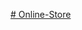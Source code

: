 [# Online-Store](https://img.shields.io/badge/icq_new-black?style=for-the-badge&logo=icq&logolColor=42F425
)
